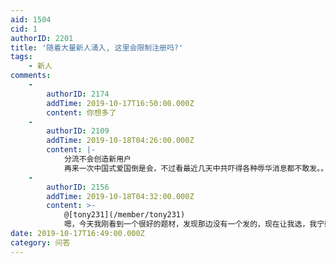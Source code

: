 ```yaml
---
aid: 1504
cid: 1
authorID: 2201
title: '随着大量新人涌入, 这里会限制注册吗?'
tags:
    - 新人
comments:
    -
        authorID: 2174
        addTime: 2019-10-17T16:50:00.000Z
        content: 你想多了
    -
        authorID: 2109
        addTime: 2019-10-18T04:26:00.000Z
        content: |-
            分流不会创造新用户  
            再来一次中国式爱国倒是会，不过看最近几天中共吓得各种辱华消息都不敢发。。
    -
        authorID: 2156
        addTime: 2019-10-18T04:32:00.000Z
        content: >-
            @[tony231](/member/tony231)
            嗯，今天我刚看到一个很好的题材，发现那边没有一个发的，现在让我选，我宁愿远离一堆疯子扎堆的地方。我其实还有一个身份没有透露，pin站核心团队并非察觉出来。不得不说他们的反侦察绝对不是在CIA培训的。
date: 2019-10-17T16:49:00.000Z
category: 问答
---
```



